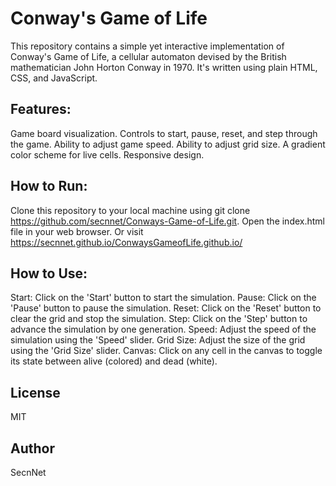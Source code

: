 # Conway's Game of Life

This repository contains a simple yet interactive implementation of Conway's Game of Life, a cellular automaton devised by the British mathematician John Horton Conway in 1970. It's written using plain HTML, CSS, and JavaScript.

## Features:

Game board visualization.
Controls to start, pause, reset, and step through the game.
Ability to adjust game speed.
Ability to adjust grid size.
A gradient color scheme for live cells.
Responsive design.

## How to Run:

Clone this repository to your local machine using git clone https://github.com/secnnet/Conways-Game-of-Life.git.
Open the index.html file in your web browser. Or visit https://secnnet.github.io/ConwaysGameofLife.github.io/ 

## How to Use:

Start: Click on the 'Start' button to start the simulation.
Pause: Click on the 'Pause' button to pause the simulation.
Reset: Click on the 'Reset' button to clear the grid and stop the simulation.
Step: Click on the 'Step' button to advance the simulation by one generation.
Speed: Adjust the speed of the simulation using the 'Speed' slider.
Grid Size: Adjust the size of the grid using the 'Grid Size' slider.
Canvas: Click on any cell in the canvas to toggle its state between alive (colored) and dead (white).

## License
MIT

## Author
SecnNet

